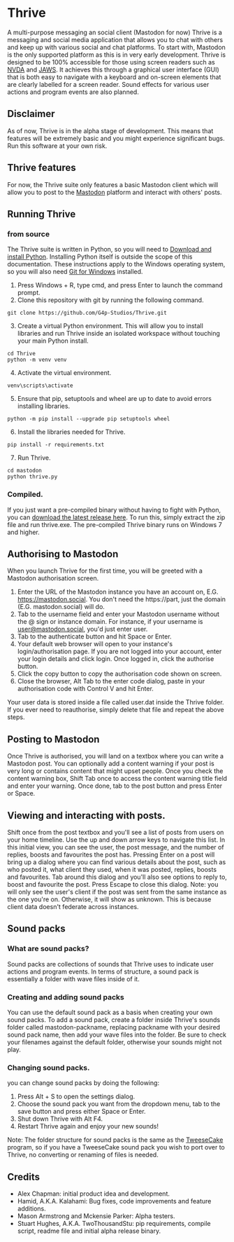 # Thrive

A multi-purpose messaging an social client (Mastodon for now)
Thrive is a messaging and social media application that allows you to chat with others and keep up with various social and chat platforms. To start with, Mastodon is the only supported platform as this is in very early development.
Thrive is designed to be 100% accessible for those using screen readers such as [NVDA](https://nvaccess.org/about-nvda/) and [JAWS](https://www.freedomscientific.com/products/software/jaws/). It achieves this through a graphical user interface (GUI) that is both easy to navigate with a keyboard and on-screen elements that are clearly labelled for a screen reader. Sound effects for various user actions and program events are also planned.

## Disclaimer

As of now, Thrive is in the alpha stage of development. This means that features will be extremely basic and you might experience significant bugs. Run this software at your own risk.

## Thrive features

For now, the Thrive suite only features a basic Mastodon client which will allow you to post to the [Mastodon](https://fedi.tips/what-is-mastodon-what-is-the-fediverse/) platform and interact with others' posts.

## Running Thrive

### from source

The Thrive suite is written in Python, so you will need to [Download and install Python](https://www.python.org/downloads/). Installing Python itself is outside the scope of this documentation.
These instructions apply to the Windows operating system, so you will also need [Git for Windows](https://gitforwindows.org/) installed.

1. Press Windows + R, type cmd, and press Enter to launch the command prompt.
2. Clone this repository with git by running the following command.
```
git clone https://github.com/G4p-Studios/Thrive.git
```
3. Create a virtual Python environment. This will allow you to install libraries and run Thrive inside an isolated workspace without touching your main Python install.
```
cd Thrive
python -m venv venv
```

4. Activate the virtual environment.
```
venv\scripts\activate
```
5. Ensure that pip, setuptools and wheel are up to date to avoid errors installing libraries.
```
python -m pip install --upgrade pip setuptools wheel
```
6. Install the libraries needed for Thrive.
```
pip install -r requirements.txt
```
7. Run Thrive.
```
cd mastodon
python thrive.py
```
### Compiled.
If you just want a pre-compiled binary without having to fight with Python, you can [download the latest release here](https://github.com/G4p-Studios/Thrive/releases/latest/download/thrive.zip). To run this, simply extract the zip file and run thrive.exe.
The pre-compiled Thrive binary runs on Windows 7 and higher.

## Authorising to Mastodon

When you launch Thrive for the first time, you will be greeted with a Mastodon authorisation screen.

1. Enter the URL of the Mastodon instance you have an account on, E.G. https://mastodon.social. You don't need the https://part, just the domain (E.G. mastodon.social) will do.
2. Tab to the username field and enter your Mastodon username without the @ sign or instance domain. For instance, if your username is user@mastodon.social, you'd just enter user.
3. Tab to the authenticate button and hit Space or Enter.
4. Your default web browser will open to your instance's login/authorisation page. If you are not logged into your account, enter your login details and click login. Once logged in, click the authorise button.
5. Click the copy button to copy the authorisation code shown on screen.
6. Close the browser, Alt Tab to the enter code dialog, paste in your authorisation code with Control V and hit Enter.

Your user data is stored inside a file called user.dat inside the Thrive folder. If you ever need to reauthorise, simply delete that file and repeat the above steps.

## Posting to Mastodon

Once Thrive is authorised, you will land on a textbox where you can write a Mastodon post. You can optionally add a content warning if your post is very long or contains content that might upset people. Once you check the content warning box, Shift Tab once to access the content warning title field and enter your warning. Once done, tab to the post button and press Enter or Space.

## Viewing and interacting with posts.

Shift once from the post textbox and you'll see a list of posts from users on your home timeline. Use the up and down arrow keys to navigate this list. In this initial view, you can see the user, the post message, and the number of replies, boosts and favourites the post has.
Pressing Enter on a post will bring up a dialog where you can find various details about the post, such as who posted it, what client they used, when it was posted, replies, boosts and favourites. Tab around this dialog and you'll also see options to reply to, boost and favourite the post. Press Escape to close this dialog.
Note: you will only see the user's client if the post was sent from the same instance as the one you're on. Otherwise, it will show as unknown. This is because client data doesn't federate across instances.

## Sound packs

### What are sound packs?

Sound packs are collections of sounds that Thrive uses to indicate user actions and program events. In terms of structure, a sound pack is essentially a folder with wave files inside of it.

### Creating and adding sound packs

You can use the default sound pack as a basis when creating your own sound packs. To add a sound pack, create a folder inside Thrive's sounds folder called mastodon-packname, replacing packname with your desired sound pack name, then add your wave files into the folder. Be sure to check your filenames against the default folder, otherwise your sounds might not play.

### Changing sound packs.

you can change sound packs by doing the following:

1. Press Alt + S to open the settings dialog.
2. Choose the sound pack you want from the dropdown menu, tab to the save button and press either Space or Enter.
3. Shut down Thrive with Alt F4.
4. Restart  Thrive again and enjoy your new sounds!

Note: The folder structure for sound packs is the same as the [TweeseCake](https://tweesecake.app) program, so if you have a TweeseCake sound pack you wish to port over to Thrive, no converting or renaming of files is needed.

## Credits

* Alex Chapman: initial product idea and development.
* Hamid, A.K.A. Kalahami: Bug fixes, code improvements and feature additions.
* Mason Armstrong and Mckensie Parker: Alpha testers.
* Stuart Hughes, A.K.A. TwoThousandStu: pip requirements, compile script, readme file and initial alpha release binary.